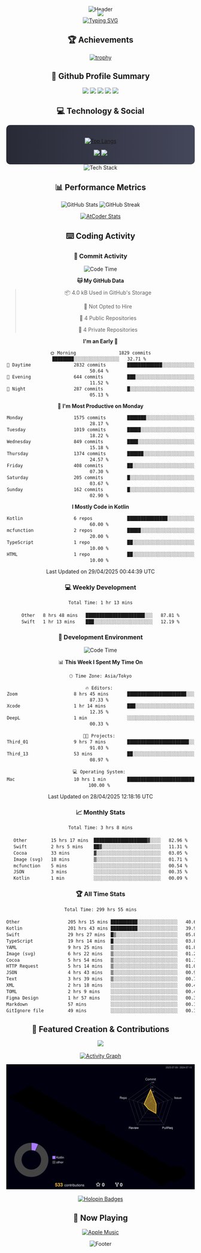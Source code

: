 <div align="center">
  
![Header](https://capsule-render.vercel.app/api?type=waving&color=gradient&customColorList=12&height=300&section=header&text=Welcome%20to%20Batapii's%20Universe&fontSize=50&animation=fadeIn&fontAlignY=40&desc=Android%20Developer%20|%20Kotlin%20LOVE%20)

<div style="margin-top: -20px;">
  <img src="https://readme-typing-svg.herokuapp.com/?lines=Crafting+Android+Experiences;Building+Tomorrow's+Apps+Today;Always+Learning,+Always+Growing&font=Fira%20Code&center=true&width=440&height=45&color=f75c7e&vCenter=true&size=22&pause=1000">
</div>

<a href="https://git.io/typing-svg">
  <img src="https://readme-typing-svg.demolab.com?font=Fira+Code&weight=600&size=28&duration=4000&pause=1000&center=true&vCenter=true&width=800&lines=Hey+there!+I'm+Batapii+%F0%9F%91%8B;Android+Developer+from+Japan+%F0%9F%87%AF%F0%9F%87%B5" alt="Typing SVG" />
</a>

## 🏆 Achievements

[![trophy](https://github-profile-trophy.vercel.app/?username=batapii&theme=onestar&no-frame=true&no-bg=true&column=8&rank=SECRET,SSS,SS,S,AAA,AA,A,B,C,?&margin-w=10&margin-h=10)](https://github.com/ryo-ma/github-profile-trophy)

## 🎯 Github Profile Summary

<div align="center">
  <img src="http://github-profile-summary-cards.vercel.app/api/cards/profile-details?username=batapii&theme=radical" />
  <img src="http://github-profile-summary-cards.vercel.app/api/cards/repos-per-language?username=batapii&theme=radical" />
  <img src="http://github-profile-summary-cards.vercel.app/api/cards/most-commit-language?username=batapii&theme=radical" />
  <img src="http://github-profile-summary-cards.vercel.app/api/cards/stats?username=batapii&theme=radical" />
  <img src="http://github-profile-summary-cards.vercel.app/api/cards/productive-time?username=batapii&theme=radical" />
</div>

## 💻 Technology & Social

<div align="center" style="background: linear-gradient(to right, #282A36, #44475A); padding: 20px; border-radius: 10px;">

[![Top Langs](https://github-readme-stats.vercel.app/api/top-langs/?username=batapii
)](https://github.com/anuraghazra/github-readme-stats)

<div style="margin-top: 15px">
<a href="https://github.com/batapii"><img src="https://img.shields.io/github/followers/batapii?style=for-the-badge&logo=github&label=Follow&color=ff6e96&labelColor=282A36"/></a>
<a href="https://twitter.com/batapii3939"><img src="https://img.shields.io/twitter/follow/batapii?style=for-the-badge&logo=twitter&color=1DA1F2&labelColor=282A36&label= Twitter"/></a>
</div>

</div>

<div align="center">
<img src="https://github-readme-tech-stack.vercel.app/api/cards?title=Tech+Stack&align=center&titleAlign=center&fontSize=20&lineHeight=10&lineCount=4&theme=github_dark&width=800&bg=%230D1117&badge=%23161B22&border=%2321262D&titleColor=%2358A6FF&line1=kotlin%2Ckotlin%2C0095D5%3Bandroid%2Candroid%2C00ff00%3Bjetpackcompose%2Cjetpack%2C4285F4%3B&line2=swift%2Cswift%2CFA7343%3Bfirebase%2Cfirebase%2CFFCA28%3Bgithub%2Cgithub%2C181717%3B&line3=typescript%2Ctypescript%2C3178C6%3Bgraphql%2Cgraphql%2CE10098%3Bsupabase%2Csupabase%2C3FCF8E%3B&line4=gradle%2Cgradle%2C02303A%3Bgitkraken%2Cgitkraken%2C179287%3Bpostman%2Cpostman%2CFF6C37%3B" alt="Tech Stack" />
</div>



## 📊 Performance Metrics

<div align="center">

![GitHub Stats](https://github-readme-stats.vercel.app/api?username=batapii&show_icons=true&theme=radical&hide_border=true&bg_color=0D1117)
![GitHub Streak](https://github-readme-streak-stats.herokuapp.com/?user=batapii&theme=radical&hide_border=true&background=0D1117)

[![AtCoder Stats](https://atcoder-readme-stats.vercel.app/stats/batapii3939?theme=dark&show_history=5&width=495)](https://github.com/iwbc-mzk/atcoder-readme-stats)

</div>

## ⌨️ Coding Activity

### 🌟 Commit Activity
<!--START_SECTION:commit-stats-->
![Code Time](http://img.shields.io/badge/Code%20Time-505%20hrs%2011%20mins-blue)

**🐱 My GitHub Data** 

> 📦 4.0 kB Used in GitHub's Storage 
 > 
> 🚫 Not Opted to Hire
 > 
> 📜 4 Public Repositories 
 > 
> 🔑 4 Private Repositories 
 > 
**I'm an Early 🐤** 

```text
🌞 Morning                1829 commits        ████████░░░░░░░░░░░░░░░░░   32.71 % 
🌆 Daytime                2832 commits        █████████████░░░░░░░░░░░░   50.64 % 
🌃 Evening                644 commits         ███░░░░░░░░░░░░░░░░░░░░░░   11.52 % 
🌙 Night                  287 commits         █░░░░░░░░░░░░░░░░░░░░░░░░   05.13 % 
```
📅 **I'm Most Productive on Monday** 

```text
Monday                   1575 commits        ███████░░░░░░░░░░░░░░░░░░   28.17 % 
Tuesday                  1019 commits        █████░░░░░░░░░░░░░░░░░░░░   18.22 % 
Wednesday                849 commits         ████░░░░░░░░░░░░░░░░░░░░░   15.18 % 
Thursday                 1374 commits        ██████░░░░░░░░░░░░░░░░░░░   24.57 % 
Friday                   408 commits         ██░░░░░░░░░░░░░░░░░░░░░░░   07.30 % 
Saturday                 205 commits         █░░░░░░░░░░░░░░░░░░░░░░░░   03.67 % 
Sunday                   162 commits         █░░░░░░░░░░░░░░░░░░░░░░░░   02.90 % 
```


**I Mostly Code in Kotlin** 

```text
Kotlin                   6 repos             ███████████████░░░░░░░░░░   60.00 % 
mcfunction               2 repos             █████░░░░░░░░░░░░░░░░░░░░   20.00 % 
TypeScript               1 repo              ██░░░░░░░░░░░░░░░░░░░░░░░   10.00 % 
HTML                     1 repo              ██░░░░░░░░░░░░░░░░░░░░░░░   10.00 % 
```




 Last Updated on 29/04/2025 00:44:39 UTC
<!--END_SECTION:commit-stats-->

### 💻 Weekly Development
<!--START_SECTION:wakatime-->

```txt
Total Time: 1 hr 13 mins

Other   8 hrs 48 mins   ██████████████████████░░░   87.81 %
Swift   1 hr 13 mins    ███░░░░░░░░░░░░░░░░░░░░░░   12.19 %
```

<!--END_SECTION:wakatime-->

### 🔨 Development Environment
<!--START_SECTION:dev-stats-->
![Code Time](http://img.shields.io/badge/Code%20Time-505%20hrs%2011%20mins-blue)

📊 **This Week I Spent My Time On** 

```text
🕑︎ Time Zone: Asia/Tokyo

🔥 Editors: 
Zoom                     8 hrs 45 mins       ██████████████████████░░░   87.33 % 
Xcode                    1 hr 14 mins        ███░░░░░░░░░░░░░░░░░░░░░░   12.35 % 
DeepL                    1 min               ░░░░░░░░░░░░░░░░░░░░░░░░░   00.33 % 

🐱‍💻 Projects: 
Third_01                 9 hrs 7 mins        ███████████████████████░░   91.03 % 
Third_13                 53 mins             ██░░░░░░░░░░░░░░░░░░░░░░░   08.97 % 

💻 Operating System: 
Mac                      10 hrs 1 min        █████████████████████████   100.00 % 
```


 Last Updated on 28/04/2025 12:18:16 UTC
<!--END_SECTION:dev-stats-->

### 📈 Monthly Stats
<!--START_SECTION:wakamonth-->

```txt
Total Time: 3 hrs 8 mins

Other         15 hrs 17 mins  ████████████████████▓░░░░   82.96 %
Swift         2 hrs 5 mins    ██▓░░░░░░░░░░░░░░░░░░░░░░   11.31 %
Cocoa         33 mins         ▓░░░░░░░░░░░░░░░░░░░░░░░░   03.05 %
Image (svg)   18 mins         ▒░░░░░░░░░░░░░░░░░░░░░░░░   01.71 %
mcfunction    5 mins          ░░░░░░░░░░░░░░░░░░░░░░░░░   00.54 %
JSON          3 mins          ░░░░░░░░░░░░░░░░░░░░░░░░░   00.35 %
Kotlin        1 min           ░░░░░░░░░░░░░░░░░░░░░░░░░   00.09 %
```

<!--END_SECTION:wakamonth-->

### 🏆 All Time Stats
<!--START_SECTION:wakaalltime-->

```txt
Total Time: 299 hrs 55 mins

Other                  205 hrs 15 mins ██████████░░░░░░░░░░░░░░░   40.63 %
Kotlin                 201 hrs 43 mins ██████████░░░░░░░░░░░░░░░   39.93 %
Swift                  29 hrs 27 mins  █▒░░░░░░░░░░░░░░░░░░░░░░░   05.83 %
TypeScript             19 hrs 14 mins  █░░░░░░░░░░░░░░░░░░░░░░░░   03.81 %
YAML                   9 hrs 25 mins   ▒░░░░░░░░░░░░░░░░░░░░░░░░   01.86 %
Image (svg)            6 hrs 22 mins   ▒░░░░░░░░░░░░░░░░░░░░░░░░   01.26 %
Cocoa                  5 hrs 54 mins   ▒░░░░░░░░░░░░░░░░░░░░░░░░   01.17 %
HTTP Request           5 hrs 14 mins   ▒░░░░░░░░░░░░░░░░░░░░░░░░   01.04 %
JSON                   4 hrs 43 mins   ▒░░░░░░░░░░░░░░░░░░░░░░░░   00.94 %
Text                   3 hrs 39 mins   ▒░░░░░░░░░░░░░░░░░░░░░░░░   00.72 %
XML                    2 hrs 18 mins   ░░░░░░░░░░░░░░░░░░░░░░░░░   00.46 %
TOML                   2 hrs 9 mins    ░░░░░░░░░░░░░░░░░░░░░░░░░   00.43 %
Figma Design           1 hr 57 mins    ░░░░░░░░░░░░░░░░░░░░░░░░░   00.39 %
Markdown               57 mins         ░░░░░░░░░░░░░░░░░░░░░░░░░   00.19 %
GitIgnore file         49 mins         ░░░░░░░░░░░░░░░░░░░░░░░░░   00.16 %
```

<!--END_SECTION:wakaalltime-->


## 🌟 Featured Creation & Contributions

<div align="center">
  <a href="https://github.com/batapii/ToDoSNS">
    <img src="https://github-readme-stats.vercel.app/api/pin/?username=batapii&repo=ToDoSNS&theme=radical&hide_border=true&bg_color=0D1117" />
  </a>

[![Activity Graph](https://github-readme-activity-graph.vercel.app/graph?username=batapii&custom_title=Contribution%20Graph&hide_border=true&theme=radical&bg_color=0D1117)](https://github.com/ashutosh00710/github-readme-activity-graph)

![3D Contrib](./profile-3d-contrib/profile-night-rainbow.svg)

[![Holopin Badges](https://holopin.me/batapii)](https://holopin.io/@batapii)

</div>

## 🎵 Now Playing

<div align="center">
  
[![Apple Music](https://music-profile.rayriffy.com/theme/dark.svg?uid=001005.6598667d2ffd4a10a4f429edd0ba24c4.1156)](https://github.com/rayriffy/apple-music-github-profile)

</div>

![Footer](https://capsule-render.vercel.app/api?type=waving&color=gradient&customColorList=12&height=100&section=footer)

</div>
